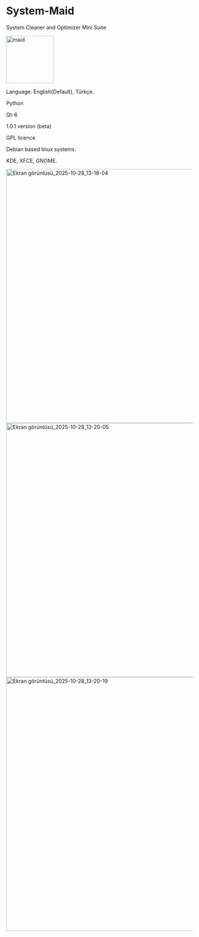 # System-Maid
System Cleaner and Optimizer Mini Suite

<img width="128" height="128" alt="maid" src="https://github.com/user-attachments/assets/22462a3b-03d6-4c24-8001-ea63008dc78c" />

Language: English(Default), Türkçe.

Python

Qt-6

1.0.1 version (beta)

GPL licence

Debian based linux systems.

KDE, XFCE, GNOME.


<img width="810" height="684" alt="Ekran görüntüsü_2025-10-28_13-18-04" src="https://github.com/user-attachments/assets/e662508f-be37-460e-ab56-2dfdca012a5d" />

<img width="810" height="684" alt="Ekran görüntüsü_2025-10-28_13-20-05" src="https://github.com/user-attachments/assets/dd5a5115-7664-40a1-b7ed-94504fd536a7" />

<img width="810" height="684" alt="Ekran görüntüsü_2025-10-28_13-20-19" src="https://github.com/user-attachments/assets/b1ad6022-5a71-4c87-af1f-ec5553f96658" />

